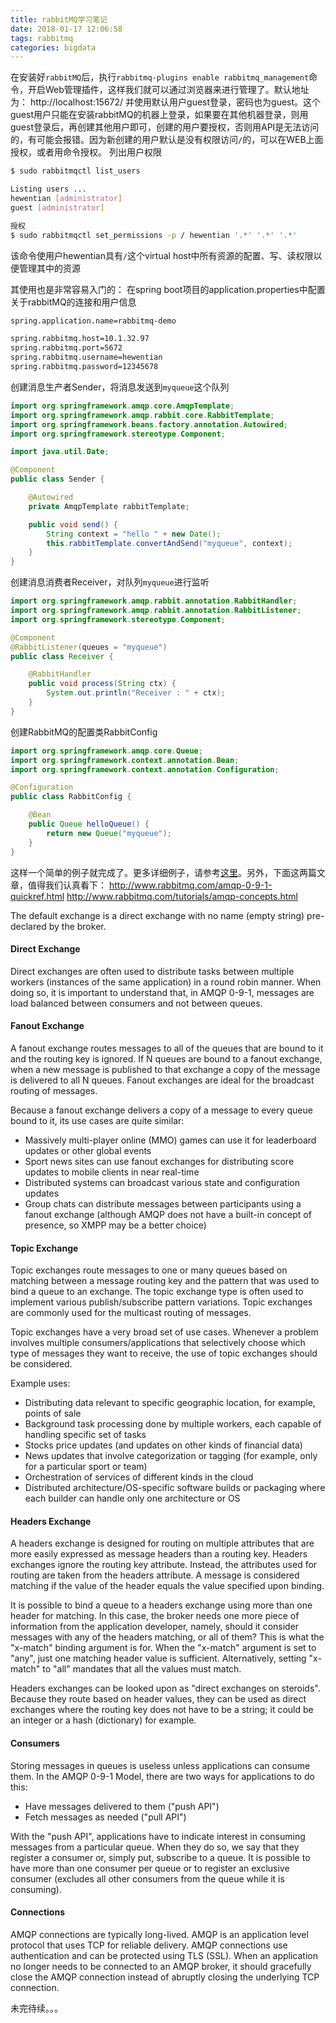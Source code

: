 ```yaml
---
title: rabbitMQ学习笔记
date: 2018-01-17 12:06:58
tags: rabbitmq
categories: bigdata
---
```

在安装好`rabbitMQ`后，执行`rabbitmq-plugins enable rabbitmq_management`命令，开启Web管理插件，这样我们就可以通过浏览器来进行管理了。默认地址为：
http://localhost:15672/
并使用默认用户guest登录，密码也为guest。这个guest用户只能在安装rabbitMQ的机器上登录，如果要在其他机器登录，则用guest登录后，再创建其他用户即可，创建的用户要授权，否则用API是无法访问的，有可能会报错。因为新创建的用户默认是没有权限访问`/`的，可以在WEB上面授权，或者用命令授权。
列出用户权限
``` bash
$ sudo rabbitmqctl list_users

Listing users ...
hewentian [administrator]
guest [administrator]

授权
$ sudo rabbitmqctl set_permissions -p / hewentian '.*' '.*' '.*'
```
该命令使用户hewentian具有`/`这个virtual host中所有资源的配置、写、读权限以便管理其中的资源

其使用也是非常容易入门的：
在spring boot项目的application.properties中配置关于rabbitMQ的连接和用户信息
``` xml
spring.application.name=rabbitmq-demo

spring.rabbitmq.host=10.1.32.97
spring.rabbitmq.port=5672
spring.rabbitmq.username=hewentian
spring.rabbitmq.password=12345678

```
创建消息生产者Sender，将消息发送到`myqueue`这个队列
``` java
import org.springframework.amqp.core.AmqpTemplate;
import org.springframework.amqp.rabbit.core.RabbitTemplate;
import org.springframework.beans.factory.annotation.Autowired;
import org.springframework.stereotype.Component;

import java.util.Date;

@Component
public class Sender {

	@Autowired
	private AmqpTemplate rabbitTemplate;

	public void send() {
		String context = "hello " + new Date();
		this.rabbitTemplate.convertAndSend("myqueue", context);
	}
}
```
创建消息消费者Receiver，对队列`myqueue`进行监听
``` java
import org.springframework.amqp.rabbit.annotation.RabbitHandler;
import org.springframework.amqp.rabbit.annotation.RabbitListener;
import org.springframework.stereotype.Component;

@Component
@RabbitListener(queues = "myqueue")
public class Receiver {

	@RabbitHandler
	public void process(String ctx) {
		System.out.println("Receiver : " + ctx);
	}
}
```
创建RabbitMQ的配置类RabbitConfig
``` java
import org.springframework.amqp.core.Queue;
import org.springframework.context.annotation.Bean;
import org.springframework.context.annotation.Configuration;

@Configuration
public class RabbitConfig {

	@Bean
	public Queue helloQueue() {
		return new Queue("myqueue");
	}
}
```

这样一个简单的例子就完成了。更多详细例子，请参考[这里](https://github.com/hewentian/mq-demo)。另外，下面这两篇文章，值得我们认真看下：
http://www.rabbitmq.com/amqp-0-9-1-quickref.html
http://www.rabbitmq.com/tutorials/amqp-concepts.html

The default exchange is a direct exchange with no name (empty string) pre-declared by the broker.

#### Direct Exchange
Direct exchanges are often used to distribute tasks between multiple workers (instances of the same application) in a round robin manner. When doing so, it is important to understand that, in AMQP 0-9-1, messages are load balanced between consumers and not between queues.

#### Fanout Exchange
A fanout exchange routes messages to all of the queues that are bound to it and the routing key is ignored. If N queues are bound to a fanout exchange, when a new message is published to that exchange a copy of the message is delivered to all N queues. Fanout exchanges are ideal for the broadcast routing of messages.

Because a fanout exchange delivers a copy of a message to every queue bound to it, its use cases are quite similar:

* Massively multi-player online (MMO) games can use it for leaderboard updates or other global events
* Sport news sites can use fanout exchanges for distributing score updates to mobile clients in near real-time
* Distributed systems can broadcast various state and configuration updates
* Group chats can distribute messages between participants using a fanout exchange (although AMQP does not have a built-in concept of presence, so XMPP may be a better choice)

#### Topic Exchange
Topic exchanges route messages to one or many queues based on matching between a message routing key and the pattern that was used to bind a queue to an exchange. The topic exchange type is often used to implement various publish/subscribe pattern variations. Topic exchanges are commonly used for the multicast routing of messages.

Topic exchanges have a very broad set of use cases. Whenever a problem involves multiple consumers/applications that selectively choose which type of messages they want to receive, the use of topic exchanges should be considered.

Example uses:

* Distributing data relevant to specific geographic location, for example, points of sale
* Background task processing done by multiple workers, each capable of handling specific set of tasks
* Stocks price updates (and updates on other kinds of financial data)
* News updates that involve categorization or tagging (for example, only for a particular sport or team)
* Orchestration of services of different kinds in the cloud
* Distributed architecture/OS-specific software builds or packaging where each builder can handle only one architecture or OS

#### Headers Exchange
A headers exchange is designed for routing on multiple attributes that are more easily expressed as message headers than a routing key. Headers exchanges ignore the routing key attribute. Instead, the attributes used for routing are taken from the headers attribute. A message is considered matching if the value of the header equals the value specified upon binding.

It is possible to bind a queue to a headers exchange using more than one header for matching. In this case, the broker needs one more piece of information from the application developer, namely, should it consider messages with any of the headers matching, or all of them? This is what the "x-match" binding argument is for. When the "x-match" argument is set to "any", just one matching header value is sufficient. Alternatively, setting "x-match" to "all" mandates that all the values must match.

Headers exchanges can be looked upon as "direct exchanges on steroids". Because they route based on header values, they can be used as direct exchanges where the routing key does not have to be a string; it could be an integer or a hash (dictionary) for example.

#### Consumers
Storing messages in queues is useless unless applications can consume them. In the AMQP 0-9-1 Model, there are two ways for applications to do this:

* Have messages delivered to them ("push API")
* Fetch messages as needed ("pull API")

With the "push API", applications have to indicate interest in consuming messages from a particular queue. When they do so, we say that they register a consumer or, simply put, subscribe to a queue. It is possible to have more than one consumer per queue or to register an exclusive consumer (excludes all other consumers from the queue while it is consuming).

#### Connections
AMQP connections are typically long-lived. AMQP is an application level protocol that uses TCP for reliable delivery. AMQP connections use authentication and can be protected using TLS (SSL). When an application no longer needs to be connected to an AMQP broker, it should gracefully close the AMQP connection instead of abruptly closing the underlying TCP connection.


未完待续。。。
